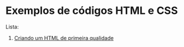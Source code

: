 Exemplos de códigos HTML e CSS
====


Lista:

1. [Criando um HTML de primeira qualidade](zengarden-sample/)



